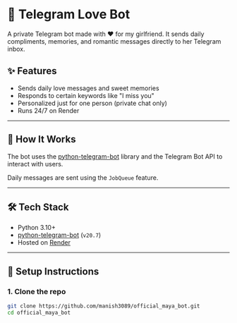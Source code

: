 # 💌 Telegram Love Bot

A private Telegram bot made with ❤️ for my girlfriend. It sends daily compliments, memories, and romantic messages directly to her Telegram inbox.

## ✨ Features

- Sends daily love messages and sweet memories
- Responds to certain keywords like "I miss you"
- Personalized just for one person (private chat only)
- Runs 24/7 on Render

---

## 🚀 How It Works

The bot uses the [python-telegram-bot](https://github.com/python-telegram-bot/python-telegram-bot) library and the Telegram Bot API to interact with users.

Daily messages are sent using the `JobQueue` feature.

---

## 🛠 Tech Stack

- Python 3.10+
- [python-telegram-bot](https://pypi.org/project/python-telegram-bot/) (`v20.7`)
- Hosted on [Render](https://render.com/)

---

## 🧾 Setup Instructions

### 1. Clone the repo

```bash
git clone https://github.com/manish3089/official_maya_bot.git
cd official_maya_bot
